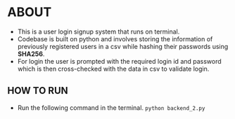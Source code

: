 # ABOUT

- This is a user login signup system that runs on terminal.
- Codebase is built on python and involves storing the information of previously registered users in a csv while hashing their passwords using **SHA256**.
- For login the user is prompted with the required login id and password which is then cross-checked with the data in csv to validate login.



## HOW TO RUN

- Run the following command in the terminal.
	  ```
	   python backend_2.py
	  ```

